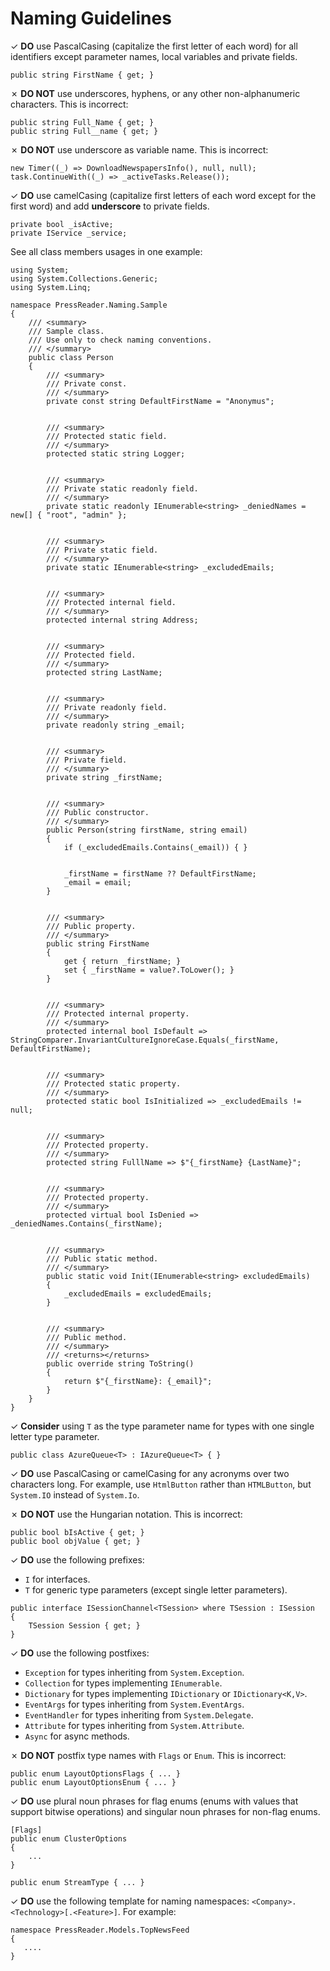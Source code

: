 # Naming Guidelines

&#10003; **DO** use PascalCasing (capitalize the first letter of each word) for all identifiers except parameter names, local variables and private fields. 

```Csharp
public string FirstName { get; }
```

&#10007; **DO NOT** use underscores, hyphens, or any other non-alphanumeric characters. This is incorrect:

```Csharp
public string Full_Name { get; }
public string Full__name { get; }
```

&#10007; **DO NOT** use underscore as variable name. This is incorrect:

```CSharp
new Timer((_) => DownloadNewspapersInfo(), null, null);
task.ContinueWith((_) => _activeTasks.Release());
```

&#10003; **DO** use camelCasing (capitalize first letters of each word except for the first word) and add **underscore** to private fields.

```CSharp
private bool _isActive;
private IService _service;
```

See all class members usages in one example:
```Csharp
using System;
using System.Collections.Generic;
using System.Linq;

namespace PressReader.Naming.Sample
{
    /// <summary>
    /// Sample class.
    /// Use only to check naming conventions.
    /// </summary>
    public class Person
    {
        /// <summary>
        /// Private const.
        /// </summary>
        private const string DefaultFirstName = "Anonymus";


        /// <summary>
        /// Protected static field.
        /// </summary>
        protected static string Logger;


        /// <summary>
        /// Private static readonly field.
        /// </summary>
        private static readonly IEnumerable<string> _deniedNames = new[] { "root", "admin" };


        /// <summary>
        /// Private static field.
        /// </summary>
        private static IEnumerable<string> _excludedEmails;


        /// <summary>
        /// Protected internal field.
        /// </summary>
        protected internal string Address;


        /// <summary>
        /// Protected field.
        /// </summary>
        protected string LastName;


        /// <summary>
        /// Private readonly field.
        /// </summary>
        private readonly string _email;


        /// <summary>
        /// Private field.
        /// </summary>
        private string _firstName;


        /// <summary>
        /// Public constructor.
        /// </summary>
        public Person(string firstName, string email)
        {
            if (_excludedEmails.Contains(_email)) { }


            _firstName = firstName ?? DefaultFirstName;
            _email = email;
        }


        /// <summary>
        /// Public property.
        /// </summary>
        public string FirstName
        {
            get { return _firstName; }
            set { _firstName = value?.ToLower(); }
        }


        /// <summary>
        /// Protected internal property.
        /// </summary>
        protected internal bool IsDefault => StringComparer.InvariantCultureIgnoreCase.Equals(_firstName, DefaultFirstName);


        /// <summary>
        /// Protected static property.
        /// </summary>
        protected static bool IsInitialized => _excludedEmails != null;


        /// <summary>
        /// Protected property.
        /// </summary>
        protected string FulllName => $"{_firstName} {LastName}";


        /// <summary>
        /// Protected property.
        /// </summary>
        protected virtual bool IsDenied => _deniedNames.Contains(_firstName);


        /// <summary>
        /// Public static method.
        /// </summary>
        public static void Init(IEnumerable<string> excludedEmails)
        {
            _excludedEmails = excludedEmails;
        }


        /// <summary>
        /// Public method.
        /// </summary>
        /// <returns></returns>
        public override string ToString()
        {
            return $"{_firstName}: {_email}";
        }
    }
}
```

&#10003; **Consider** using `T` as the type parameter name for types with one single letter type parameter.

```CSharp
public class AzureQueue<T> : IAzureQueue<T> { }
```

&#10003; **DO** use PascalCasing or camelCasing for any acronyms over two
characters long. For example, use `HtmlButton` rather than `HTMLButton`, but
`System.IO` instead of `System.Io`.


&#10007; **DO NOT** use the Hungarian notation. This is incorrect:

```Csharp
public bool bIsActive { get; }
public bool objValue { get; }
```

&#10003; **DO** use the following prefixes:
* `I` for interfaces.
* `T` for generic type parameters (except single letter parameters).

```CSharp
public interface ISessionChannel<TSession> where TSession : ISession
{
    TSession Session { get; }
} 
```

&#10003; **DO** use the following postfixes:

* `Exception` for types inheriting from `System.Exception`.
* `Collection` for types implementing `IEnumerable`.
* `Dictionary` for types implementing `IDictionary` or `IDictionary<K,V>`.
* `EventArgs` for types inheriting from `System.EventArgs`.
* `EventHandler` for types inheriting from `System.Delegate`.
* `Attribute` for types inheriting from `System.Attribute`.
* `Async` for async methods.

&#10007; **DO NOT** postfix type names with `Flags` or `Enum`. This is incorrect:

```Csharp
public enum LayoutOptionsFlags { ... }
public enum LayoutOptionsEnum { ... }
```

&#10003; **DO** use plural noun phrases for flag enums (enums with values that
support bitwise operations) and singular noun phrases for non-flag enums.

```CSharp
[Flags]	
public enum ClusterOptions 
{
    ... 
}

public enum StreamType { ... }
```

&#10003; **DO** use the following template for naming namespaces: `<Company>.<Technology>[.<Feature>]`.
For example:

```CSharp
namespace PressReader.Models.TopNewsFeed 
{
   ....
}
```
